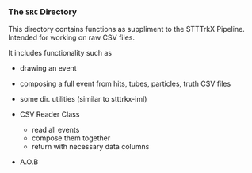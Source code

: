 
### The `SRC` Directory

This directory contains functions as suppliment to the STTTrkX Pipeline. Intended for working on raw CSV files.

It includes functionality such as

- drawing an event
- composing a full event from hits, tubes, particles, truth CSV files
- some dir. utilities (similar to stttrkx-iml)
- CSV Reader Class
    - read all events
    - compose them together
    - return with necessary data columns

- A.O.B
